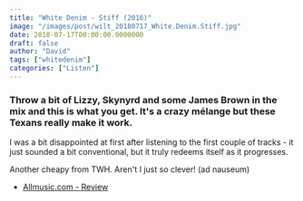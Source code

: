 ```yaml
---
title: "White Denim - Stiff (2016)"
image: "/images/post/wilt_20180717_White.Denim.Stiff.jpg"
date: 2018-07-17T00:00:00.0000000
draft: false
author: "David"
tags: ["whitedenim"]
categories: ["Listen"]
---
```

### Throw a bit of Lizzy, Skynyrd and some James Brown in the mix and this is what you get. It's a crazy mélange but these Texans really make it work.  
  
I was a bit disappointed at first after listening to the first couple of tracks - it just sounded a bit conventional, but it truly redeems itself as it progresses.

 Another cheapy from TWH. Aren't I just so clever! (ad nauseum)

-  [Allmusic.com - Review](https://www.allmusic.com/album/stiff-mw0002916103)